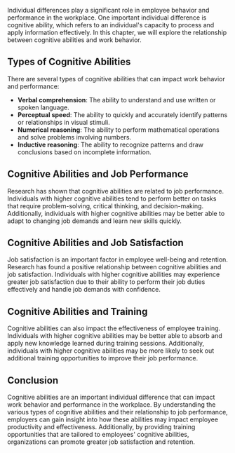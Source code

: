 
Individual differences play a significant role in employee behavior and performance in the workplace. One important individual difference is cognitive ability, which refers to an individual's capacity to process and apply information effectively. In this chapter, we will explore the relationship between cognitive abilities and work behavior.

Types of Cognitive Abilities
----------------------------

There are several types of cognitive abilities that can impact work behavior and performance:

* **Verbal comprehension**: The ability to understand and use written or spoken language.
* **Perceptual speed**: The ability to quickly and accurately identify patterns or relationships in visual stimuli.
* **Numerical reasoning**: The ability to perform mathematical operations and solve problems involving numbers.
* **Inductive reasoning**: The ability to recognize patterns and draw conclusions based on incomplete information.

Cognitive Abilities and Job Performance
---------------------------------------

Research has shown that cognitive abilities are related to job performance. Individuals with higher cognitive abilities tend to perform better on tasks that require problem-solving, critical thinking, and decision-making. Additionally, individuals with higher cognitive abilities may be better able to adapt to changing job demands and learn new skills quickly.

Cognitive Abilities and Job Satisfaction
----------------------------------------

Job satisfaction is an important factor in employee well-being and retention. Research has found a positive relationship between cognitive abilities and job satisfaction. Individuals with higher cognitive abilities may experience greater job satisfaction due to their ability to perform their job duties effectively and handle job demands with confidence.

Cognitive Abilities and Training
--------------------------------

Cognitive abilities can also impact the effectiveness of employee training. Individuals with higher cognitive abilities may be better able to absorb and apply new knowledge learned during training sessions. Additionally, individuals with higher cognitive abilities may be more likely to seek out additional training opportunities to improve their job performance.

Conclusion
----------

Cognitive abilities are an important individual difference that can impact work behavior and performance in the workplace. By understanding the various types of cognitive abilities and their relationship to job performance, employers can gain insight into how these abilities may impact employee productivity and effectiveness. Additionally, by providing training opportunities that are tailored to employees' cognitive abilities, organizations can promote greater job satisfaction and retention.
